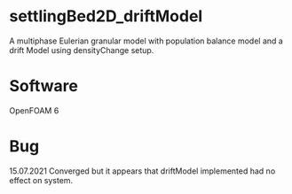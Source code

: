 # settlingBed2D_driftModel
A multiphase Eulerian granular model with population balance model and a drift Model using densityChange setup.

# Software
OpenFOAM 6

# Bug
15.07.2021 Converged but it appears that driftModel implemented had no effect on system.

